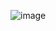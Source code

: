 ![image](https://user-images.githubusercontent.com/42897452/174260773-89bc9981-b332-4fb6-987f-01e2c739672d.png)
